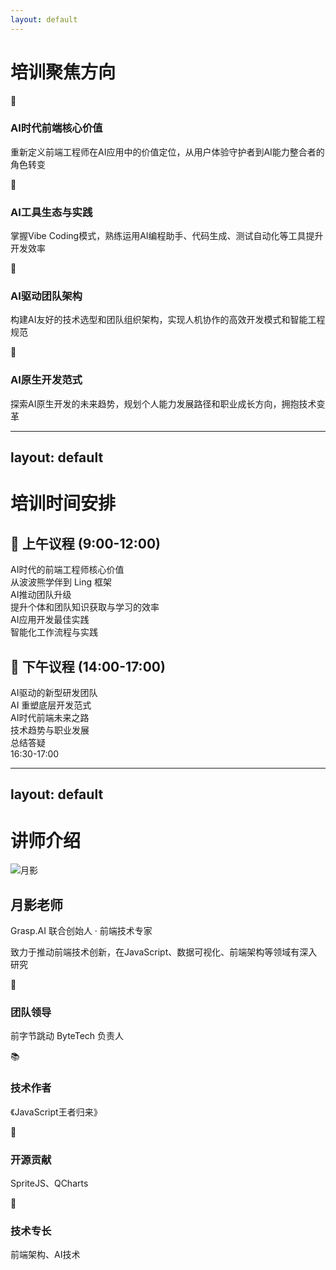 ```yaml
---
layout: default
---
```


# 培训聚焦方向

<div class="grid grid-cols-2 gap-4 pt-6 max-w-4xl mx-auto">

<div class="bg-gradient-to-br from-blue-500 to-purple-600 p-4 rounded-xl text-white shadow-lg">
  <div class="text-2xl mb-2">🎯</div>
  <h3 class="text-lg font-bold mb-2">AI时代前端核心价值</h3>
  <p class="text-xs opacity-90 leading-tight">重新定义前端工程师在AI应用中的价值定位，从用户体验守护者到AI能力整合者的角色转变</p>
</div>

<div class="bg-gradient-to-br from-green-500 to-teal-600 p-4 rounded-xl text-white shadow-lg">
  <div class="text-2xl mb-2">🚀</div>
  <h3 class="text-lg font-bold mb-2">AI工具生态与实践</h3>
  <p class="text-xs opacity-90 leading-tight">掌握Vibe Coding模式，熟练运用AI编程助手、代码生成、测试自动化等工具提升开发效率</p>
</div>

<div class="bg-gradient-to-br from-orange-500 to-red-600 p-4 rounded-xl text-white shadow-lg">
  <div class="text-2xl mb-2">👥</div>
  <h3 class="text-lg font-bold mb-2">AI驱动团队架构</h3>
  <p class="text-xs opacity-90 leading-tight">构建AI友好的技术选型和团队组织架构，实现人机协作的高效开发模式和智能工程规范</p>
</div>

<div class="bg-gradient-to-br from-purple-500 to-pink-600 p-4 rounded-xl text-white shadow-lg">
  <div class="text-2xl mb-2">🔮</div>
  <h3 class="text-lg font-bold mb-2">AI原生开发范式</h3>
  <p class="text-xs opacity-90 leading-tight">探索AI原生开发的未来趋势，规划个人能力发展路径和职业成长方向，拥抱技术变革</p>
</div>

</div>

---
layout: default
---

# 培训时间安排

<div class="grid grid-cols-2 gap-8 mt-8">

<div class="bg-gradient-to-br from-blue-50 to-indigo-100 p-6 rounded-lg border border-blue-200">
  <h2 class="text-xl font-bold mb-6 text-blue-800 flex items-center">
    <span class="text-2xl mr-2">🌅</span>
    上午议程 (9:00-12:00)
  </h2>
  
  <div class="space-y-4">
    <div class="flex items-start space-x-3">
      <div class="w-3 h-3 bg-blue-500 rounded-full mt-2 flex-shrink-0"></div>
      <div>
        <div class="font-semibold text-gray-800">AI时代的前端工程师核心价值</div>
        <div class="text-sm text-gray-600">从波波熊学伴到 Ling 框架</div>
      </div>
    </div>
    <div class="flex items-start space-x-3">
      <div class="w-3 h-3 bg-green-500 rounded-full mt-2 flex-shrink-0"></div>
      <div>
        <div class="font-semibold text-gray-800">AI推动团队升级</div>
        <div class="text-sm text-gray-600">提升个体和团队知识获取与学习的效率</div>
      </div>
    </div>   
    <div class="flex items-start space-x-3">
      <div class="w-3 h-3 bg-purple-500 rounded-full mt-2 flex-shrink-0"></div>
      <div>
        <div class="font-semibold text-gray-800">AI应用开发最佳实践</div>
        <div class="text-sm text-gray-600">智能化工作流程与实践</div>
      </div>
    </div>
  </div>
</div>

<div class="bg-gradient-to-br from-orange-50 to-red-100 p-6 rounded-lg border border-orange-200">
  <h2 class="text-xl font-bold mb-6 text-orange-800 flex items-center">
    <span class="text-2xl mr-2">🌆</span>
    下午议程 (14:00-17:00)
  </h2>
  
  <div class="space-y-4">
    <div class="flex items-start space-x-3">
      <div class="w-3 h-3 bg-orange-500 rounded-full mt-2 flex-shrink-0"></div>
      <div>
        <div class="font-semibold text-gray-800">AI驱动的新型研发团队</div>
        <div class="text-sm text-gray-600">AI 重塑底层开发范式</div>
      </div>
    </div>
    <div class="flex items-start space-x-3">
      <div class="w-3 h-3 bg-red-500 rounded-full mt-2 flex-shrink-0"></div>
      <div>
        <div class="font-semibold text-gray-800">AI时代前端未来之路</div>
        <div class="text-sm text-gray-600">技术趋势与职业发展</div>
      </div>
    </div>
    <div class="flex items-start space-x-3">
      <div class="w-3 h-3 bg-gray-500 rounded-full mt-2 flex-shrink-0"></div>
      <div>
        <div class="font-semibold text-gray-800">总结答疑</div>
        <div class="text-sm text-gray-600">16:30-17:00</div>
      </div>
    </div>
  </div>
</div>

</div>

---
layout: default
---

# 讲师介绍

<div class="max-w-5xl mx-auto px-4">
  <!-- 头像和基本信息 -->
  <div class="flex flex-col md:flex-row items-center gap-6 mb-6">
    <div class="flex-shrink-0">
      <img src="https://bot.hupox.com/resource/95c2vd8phk/7dfb5ddf15f741b8876d03f17a580d0d.jpg" 
           alt="月影" 
           class="w-24 h-24 rounded-full object-cover border-2 border-gray-200">
    </div>
    <div class="text-center md:text-left">
      <h2 class="text-2xl font-bold text-gray-900 dark:text-white mb-1">月影老师</h2>
      <p class="text-gray-700 dark:text-white font-medium mb-2">Grasp.AI 联合创始人 · 前端技术专家</p>
      <p class="text-sm text-gray-600 dark:text-white">致力于推动前端技术创新，在JavaScript、数据可视化、前端架构等领域有深入研究</p>
    </div>
  </div>
  <!-- 成就展示 -->
  <div class="grid grid-cols-2 md:grid-cols-4 gap-4">
    <div class="p-3 border border-gray-200 dark:border-gray-600 rounded-lg">
      <div class="flex items-center gap-2 mb-1">
        <span class="text-lg">🏢</span>
        <h3 class="font-semibold text-sm text-gray-900 dark:text-white">团队领导</h3>
      </div>
      <p class="text-xs text-gray-600 dark:text-gray-300">前字节跳动 ByteTech 负责人</p>
    </div>
    <div class="p-3 border border-gray-200 dark:border-gray-600 rounded-lg">
      <div class="flex items-center gap-2 mb-1">
        <span class="text-lg">📚</span>
        <h3 class="font-semibold text-sm text-gray-900 dark:text-white">技术作者</h3>
      </div>
      <p class="text-xs text-gray-600 dark:text-gray-300">《JavaScript王者归来》</p>
    </div>
    <div class="p-3 border border-gray-200 dark:border-gray-600 rounded-lg">
      <div class="flex items-center gap-2 mb-1">
        <span class="text-lg">🚀</span>
        <h3 class="font-semibold text-sm text-gray-900 dark:text-white">开源贡献</h3>
      </div>
      <p class="text-xs text-gray-600 dark:text-gray-300">SpriteJS、QCharts</p>
    </div>
    <div class="p-3 border border-gray-200 dark:border-gray-600 rounded-lg">
      <div class="flex items-center gap-2 mb-1">
        <span class="text-lg">🎯</span>
        <h3 class="font-semibold text-sm text-gray-900 dark:text-white">技术专长</h3>
      </div>
      <p class="text-xs text-gray-600 dark:text-gray-300">前端架构、AI技术</p>
    </div>
  </div>
</div>
